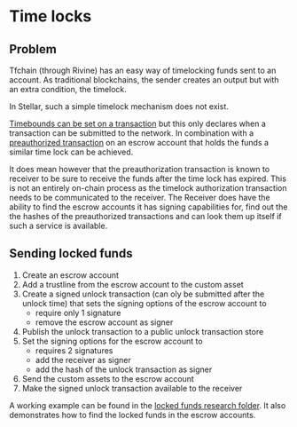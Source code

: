 # Time locks

## Problem

Tfchain (through Rivine) has an easy way of timelocking funds sent to an account.
As traditional blockchains, the sender creates an output but with an extra condition, the timelock.

In Stellar, such a simple timelock mechanism does not exist.

[Timebounds can be set on a transaction](https://www.stellar.org/developers/guides/concepts/transactions.html#time-bounds) but this only declares when a transaction can be submitted to the network. In combination with a [preauthorized transaction](https://www.stellar.org/developers/guides/concepts/multi-sig.html#pre-authorized-transaction) on an escrow account that holds the funds a similar time lock can be achieved.

It does mean however that the preauthorization transaction is known to receiver to be sure to receive the funds after the time lock has expired. This is not an entirely on-chain process as the timelock authorization transaction needs to be communicated to the receiver. The Receiver does have the ability to find the escrow accounts it has signing capabilities for, find out the the hashes of the preauthorized transactions and can look them up itself if such a service is available.

## Sending locked funds

1. Create an escrow account
2. Add a trustline from the escrow account to the custom asset
3. Create a signed unlock transaction (can oly be submitted after the unlock time) that sets the signing options of the escrow account to
    - require only 1 signature
    - remove the escrow account as signer
4. Publish the unlock transaction to a public unlock transaction store
5. Set the signing options for the escrow account to
    - requires 2 signatures
    - add the receiver as signer
    - add the hash of the unlock transaction as signer
6. Send the custom assets to the escrow account
7. Make the signed unlock transaction available to the receiver

A working example can be found in the [locked funds research folder](../research/lockedfunds). It also demonstrates how to find the locked funds in the escrow accounts.
